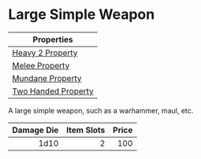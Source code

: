# Large Simple Weapon

| Properties                                                               |
| ------------------------------------------------------------------------ |
| [Heavy 2 Property](../../Weapon%20Properties/Heavy%20X%20Property.md)       |
| [Melee Property](../../Weapon%20Properties/Melee%20Property.md)             |
| [Mundane Property](../../Material%20Properties/Mundane%20Property.md) |
| [Two Handed Property](../../Weapon%20Properties/Two%20Handed%20Property.md) |

A large simple weapon, such as a warhammer, maul, etc.

| Damage Die | Item Slots | Price |
| ---------: | ---------: | ----: |
|       1d10 |          2 |   100 |

